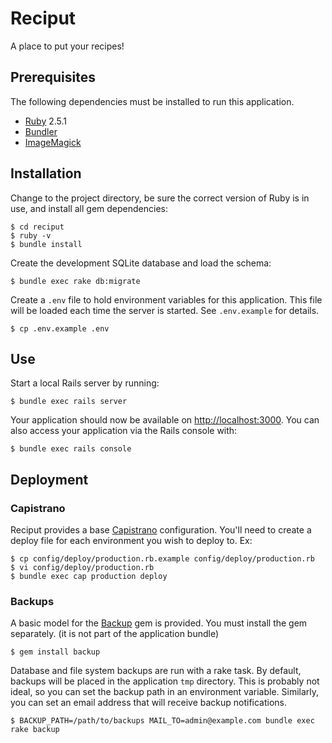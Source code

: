 Reciput
=======

A place to put your recipes!

Prerequisites
-------------

The following dependencies must be installed to run this application.

  * [Ruby][1] 2.5.1
  * [Bundler][2]
  * [ImageMagick][3]

Installation
------------

Change to the project directory, be sure the correct version of Ruby is in use,
and install all gem dependencies:

    $ cd reciput
    $ ruby -v
    $ bundle install

Create the development SQLite database and load the schema:

    $ bundle exec rake db:migrate

Create a `.env` file to hold environment variables for this application. This
file will be loaded each time the server is started. See `.env.example` for
details.

    $ cp .env.example .env

Use
---

Start a local Rails server by running:

    $ bundle exec rails server

Your application should now be available on [http://localhost:3000](http://localhost:3000).
You can also access your application via the Rails console with:

    $ bundle exec rails console

Deployment
----------

### Capistrano

Reciput provides a base [Capistrano][4] configuration. You'll need to create a
deploy file for each environment you wish to deploy to. Ex:

    $ cp config/deploy/production.rb.example config/deploy/production.rb
    $ vi config/deploy/production.rb
    $ bundle exec cap production deploy

### Backups

A basic model for the [Backup][5] gem is provided. You must install the gem
separately. (it is not part of the application bundle)

    $ gem install backup

Database and file system backups are run with a rake task. By default, backups
will be placed in the application `tmp` directory. This is probably not ideal,
so you can set the backup path in an environment variable. Similarly, you can
set an email address that will receive backup notifications.

    $ BACKUP_PATH=/path/to/backups MAIL_TO=admin@example.com bundle exec rake backup


[1]: https://www.ruby-lang.org/en/
[2]: http://bundler.io
[3]: http://www.imagemagick.org/script/index.php
[4]: http://capistranorb.com
[5]: http://backup.github.io/backup/
